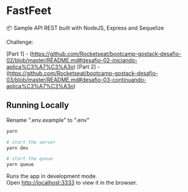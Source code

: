 # FastFeet
:package: Sample API REST built with NodeJS, Express and Sequelize

Challenge:

[Part 1] - (https://github.com/Rocketseat/bootcamp-gostack-desafio-02/blob/master/README.md#desafio-02-iniciando-aplica%C3%A7%C3%A3o)
[Part 2] - (https://github.com/Rocketseat/bootcamp-gostack-desafio-03/blob/master/README.md#desafio-03-continuando-aplica%C3%A7%C3%A3o)

## Running Locally

Rename ".env.example" to ".env" 

```sh
yarn

# start the server
yarn dev

# start the queue
yarn queue
```

Runs the app in development mode.<br>
Open [http://localhost:3333](http://localhost:3333) to view it in the browser.
